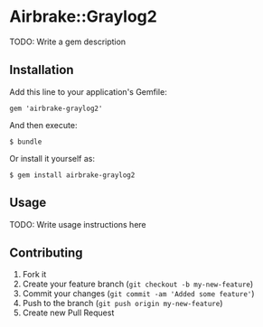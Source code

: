 # Airbrake::Graylog2

TODO: Write a gem description

## Installation

Add this line to your application's Gemfile:

    gem 'airbrake-graylog2'

And then execute:

    $ bundle

Or install it yourself as:

    $ gem install airbrake-graylog2

## Usage

TODO: Write usage instructions here

## Contributing

1. Fork it
2. Create your feature branch (`git checkout -b my-new-feature`)
3. Commit your changes (`git commit -am 'Added some feature'`)
4. Push to the branch (`git push origin my-new-feature`)
5. Create new Pull Request
